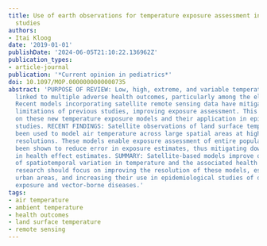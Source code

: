 ```yaml
---
title: Use of earth observations for temperature exposure assessment in epidemiological
  studies
authors:
- Itai Kloog
date: '2019-01-01'
publishDate: '2024-06-05T21:10:22.136962Z'
publication_types:
- article-journal
publication: '*Current opinion in pediatrics*'
doi: 10.1097/MOP.0000000000000735
abstract: 'PURPOSE OF REVIEW: Low, high, extreme, and variable temperatures have been
  linked to multiple adverse health outcomes, particularly among the elderly and children.
  Recent models incorporating satellite remote sensing data have mitigated several
  limitations of previous studies, improving exposure assessment. This review focuses
  on these new temperature exposure models and their application in epidemiological
  studies. RECENT FINDINGS: Satellite observations of land surface temperature have
  been used to model air temperature across large spatial areas at high spatiotemporal
  resolutions. These models enable exposure assessment of entire populations and have
  been shown to reduce error in exposure estimates, thus mitigating downward bias
  in health effect estimates. SUMMARY: Satellite-based models improve our understanding
  of spatiotemporal variation in temperature and the associated health effects. Further
  research should focus on improving the resolution of these models, especially in
  urban areas, and increasing their use in epidemiological studies of direct temperature
  exposure and vector-borne diseases.'
tags:
- air temperature
- ambient temperature
- health outcomes
- land surface temperature
- remote sensing
---
```

